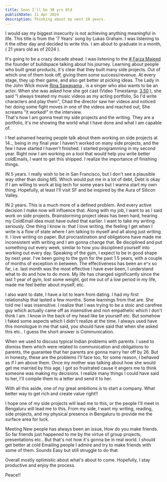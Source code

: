 ```yaml
---
title: Soon I'll be 30 yrs Old
publishDate: 11 Apr 2024
description: Thinking about my next 10 years.
---
```


I would say my biggest insecurity is not achieving anything meaningful in life.
This title is from the '7 Years' song by Lukas Graham. I was listening to it the other day and decided to write this. I am about to graduate in a month, ( 21 years old as of 2024 ).

It's going to be a crazy decade ahead.
I was listening to the [# Farza Majeed](https://www.linkedin.com/in/farza-majeed-76685612a/overlay/about-this-profile/) the founder of buildspace talking about his journey. Learning about people who built great products, it's clear that they built many side projects. Out of which one of them took off, giving them some success/revenue. At every stage, they up their game, and also get better at picking ideas.
The Lady in the John Wick movie [Rina Sawayama](https://www.google.com/search?q=Rina+Sawayama&sca_esv=2465539c7fa84006&biw=1536&bih=752&sxsrf=ACQVn0-nZtAc0CwprvX-Xs9yqHvrm-zBNw%3A1712777786485&ei=OuoWZs-jHfKo1e8Pw_yKgAQ&ved=0ahUKEwjPqKu8sriFAxVyVPUHHUO-AkAQ4dUDCBA&uact=5&oq=Rina+Sawayama&gs_lp=Egxnd3Mtd2l6LXNlcnAiDVJpbmEgU2F3YXlhbWEyBBAjGCcyBBAjGCcyChAjGIAEGIoFGCcyERAuGIMBGJECGLEDGIAEGIoFMgoQABiABBiKBRhDMgsQLhiABBiKBRiRAjIFEAAYgAQyBRAAGIAEMgUQABiABDIFEAAYgARIuQdQ4QJYmwRwAXgBkAEAmAHGAaAB2QKqAQMwLjK4AQPIAQD4AQGYAgKgArMBwgIKEAAYRxjWBBiwA5gDAIgGAZAGCJIHAzEuMaAHrx8&sclient=gws-wiz-serp#ip=1) , is a singer who also wants to be an actor.
When she was asked how she got cast (Video Timestamp: [3.50](https://www.youtube.com/watch?v=AQbDUisfQ2k&ab_channel=BBCRadio1) ), she said "I always treated my music videos as my acting portfolio, So I'd write characters and play them", Chad the director saw her videos and noticed her doing some fight moves in one of the videos and reached out, She screams "it worked!" in the interview.  
That's how I am gonna treat my side projects and the writing. They are a portfolio, it's me showing the world what I have done and what I am capable of.

I feel ashamed hearing people talk about them working on side projects at 14.., being in my final year I haven't worked on many side projects, and the few I have started I haven't finished. I started programming in my second year. Right now I am working on a tool that would help you write better coldEmails, I want to get this shipped. I realize the importance of finishing things.

IN 5 years.
I really wish to be in San Francisco, but I don't see a plausible way other than doing MS. Which would put me in a lot of debt, Debt is okay if I am willing to work at big tech for some years but I wanna start my own thing. Hopefully, at least I'll visit SF and be inspired by the Aura of Silicon Valley.

IN 2 years.
This is a much more of a defined problem. And every active decision I make now will influence that.
Along with my job, I want to as I said work on side projects. Brainstorming project ideas has been hard, hearing my ColdEmail idea must have outed that earlier.
I want to take my writing seriously. One thing I know is: that I love writing, the feeling I get when I write is a flow of state where I am talking to myself and all along just writing it. I love writing on paper. But procrastination and obligations have made me inconsistent with writing and I am gonna change that.
Be disciplined and put something out every week, similar to how you disciplined yourself into working out every day.
Speaking of the gym, I expect to be in good shape by next year.
I've been going to the gym for the past 1.5 years, with a couple of months of exception in between. The effectiveness has been an e^x so far, i.e. last month was the most effective I have ever been, I understand what to do and how to do more. My life has changed significantly since the last 1 year of gym, lost some weight, got me out of a low period in my life, made me feel better about myself, etc.

I also want to date, I have a lot to learn from dating. I had my first relationship that lasted a few months. Some learnings from that are.
She told me I was insensitive. I realize that I was trying to be a stoic and carefree guy which actually came off as insensitive and non empathetic which I don't think I am. I know in the back of my head like be yourself etc. But somehow I faked some aspects which I didn't realize at the time. 
I always used have this monologue in me that said, you should have said that when she asked this etc.. I guess the short answer is Communication.

When we used to discuss typical Indian problems with parents. I used to dismiss them which were related to communication and obligations to parents, the guarantee that her parents are gonna marry her off by 26. But in honesty, these are the problems I'll face too, for some reason, I behaved as if I am above them. Once my mother was talking about how she would get me married by this age, I got so frustrated cause it angers me to think someone was making my decisions. 
I realize many things I could have said to her, I'll compile them to a letter and send it to her.

With all this aside, one of my great ambitions is to start a company. What better way to get rich and create value right!!

I hope one of my side projects will lead me to this, or the people I'll meet in Bengaluru will lead me to this. From my side, I want my writing, reading, side projects, and my physical presence in Bengaluru to provide me the surface area for luck.

Meeting New people has always been an issue, How do you make friends. So far friends just happened to me by the virtue of group projects, presentations etc.. But that's not how it's gonna be in real world. I should get better at cold Emailing people I admire and try to make friends with some of them. Sounds Easy but still struggle to do that.

Overall mostly optimistic about what's about to come. Hopefully, I stay productive and enjoy the process.

Peace!!
 